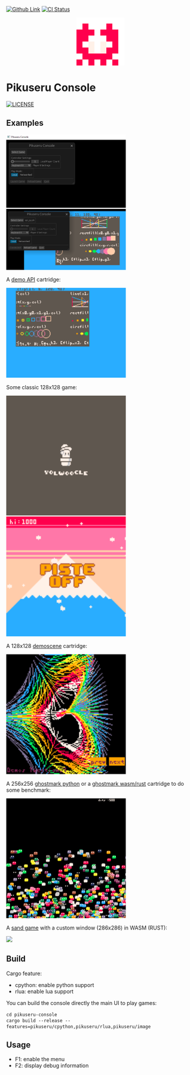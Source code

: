 <!-- PROJECT BADGES -->
<!--
*** I'm using markdown "reference style" links for readability.
*** Reference links are enclosed in brackets [ ] instead of parentheses ( ).
*** See the bottom of this document for the declaration of the reference variables
*** for contributors-url, forks-url, etc. This is an optional, concise syntax you may use.
*** https://www.markdownguide.org/basic-syntax/#reference-style-links
-->
[![Github Link][github badge]][github link]
[![CI Status][ci badge]][ci link]

<!-- PROJECT LOGO -->
<p align="center">
  <img src="pikuseru.gif">
</p>

<!-- ABOUT THE PROJECT -->
# Pikuseru Console 

[![LICENSE](https://img.shields.io/badge/license-MIT-blue.svg)](https://github.com/PikuseruConsole/pikuseru-console/blob/master/LICENSE.md)

 
## Examples


<img src="docs/ui.png" width="320">
<img src="docs/ui-2.png" width="320">

A [demo API](https://github.com/PikuseruConsole/pikuseru-examples/tree/master/demos/API/api_py.pik) cartridge:

<img src="docs/demo_api.gif" width="320">

Some classic 128x128 game:

<img src="docs/dino.gif" width="320">
<img src="docs/ski.gif" width="320">


A 128x128 [demoscene](https://github.com/PikuseruConsole/pikuseru-examples/tree/master/demoscene/demoscene.pik) cartridge:

<img src="docs/demoscene.gif" width="320">


A 256x256 [ghostmark python](https://github.com/PikuseruConsole/pikuseru-examples/tree/master/ghostmark/ghostmark_py.pik) or a [ghostmark wasm/rust](https://github.com/PikuseruConsole/pikuseru-examples/tree/master/ghostmark/wasm/ghostmark/rust) cartridge to do some benchmark:

<img src="docs/ghostmark.gif" width="320">

A [sand game](https://github.com/PikuseruConsole/Sable) with a custom window (286x286) in WASM (RUST):

<img src="docs/sable.gif" width="320">

## Build

Cargo feature:
  * cpython: enable python support
  * rlua: enable lua support

You can build the console directly the main UI to play games:
```
cd pikuseru-console
cargo build --release --features=pikuseru/cpython,pikuseru/rlua,pikuseru/image
```

## Usage

  * F1: enable the menu
  * F2: display debug information

[github badge]: https://img.shields.io/badge/github-pikuseruconsole/pikuseruconsole-8da0cb?style=for-the-badge&logo=github
[github link]: https://github.com/PikuseruConsole/pikuseru-console
[ci link]: https://github.com/PikuseruConsole/pikuseru-console/actions
[ci badge]: https://img.shields.io/github/actions/workflow/status/PikuseruConsole/pikuseru-console/rust.yml?branch=main&style=for-the-badge&logo=github-actions&logoColor=white
